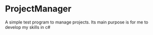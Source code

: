 ProjectManager
==============

A simple test program to manage projects. Its main purpose is for me to develop my skills in c#
